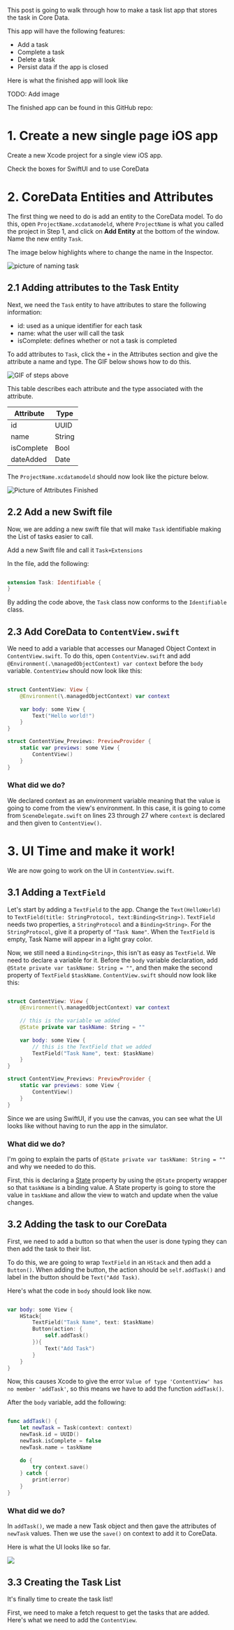 This post is going to walk through how to make a task list app that stores the task in Core Data. 

This app will have the following features:

- Add a task
- Complete a task
- Delete a task
- Persist data if the app is closed

Here is what the finished app will look like

TODO: Add image

The finished app can be found in this GitHub repo:

# 1. Create a new single page iOS app

Create a new Xcode project for a single view iOS app.

Check the boxes for SwiftUI and to use CoreData

# 2. CoreData Entities and Attributes

The first thing we need to do is add an entity to the CoreData model. To do this, open `ProjectName.xcdatamodeld`, where `ProjectName` is what you called the project in Step 1, and click on **Add Entity** at the bottom of the window. Name the new entity `Task`.

The image below highlights where to change the name in the Inspector.

![picture of naming task](https://github.com/maeganjwilson/taskList/blob/master/images/task-name.png?raw=true)

## 2.1 Adding attributes to the Task Entity

Next, we need the `Task` entity to have attributes to stare the following information:

- id: used as a unique identifier for each task
- name: what the user will call the task
- isComplete: defines whether or not a task is completed

To add attributes to `Task`, click the `+` in the Attributes section and give the attribute a name and type. The GIF below shows how to do this.

![GIF of steps above](https://github.com/maeganjwilson/taskList/blob/master/images/task-attribute.gif?raw=true)

This table describes each attribute and the type associated with the attribute.

| Attribute | Type |
| --------- | ---- |
| id | UUID |
| name | String |
| isComplete | Bool |
| dateAdded | Date |

The `ProjectName.xcdatamodeld` should now look like the picture below.

![Picture of Attributes Finished](https://raw.githubusercontent.com/maeganjwilson/taskList/master/images/task-attributes.png)

## 2.2 Add a new Swift file

Now, we are adding a new swift file that will make `Task` identifiable making the List of tasks easier to call.

Add a new Swift file and call it `Task+Extensions`

In the file, add the following:

```swift

extension Task: Identifiable {
}

```

By adding the code above, the `Task` class now conforms to the `Identifiable` class.

## 2.3 Add CoreData to `ContentView.swift`

We need to add a variable that accesses our Managed Object Context in `ContentView.swift`. To do this, open `ContentView.swift` and add `@Environment(.\managedObjectContext) var context` before the `body` variable. `ContentView` should now look like this:

```swift

struct ContentView: View {
    @Environment(\.managedObjectContext) var context
    
    var body: some View {
    	Text("Hello world!")
    }
}

struct ContentView_Previews: PreviewProvider {
    static var previews: some View {
        ContentView()
    }
}

```

### What did we do?

We declared context as an environment variable meaning that the value is going to come from the view's environment. In this case, it is going to come from `SceneDelegate.swift` on lines 23 through 27 where `context` is declared and then given to `ContentView()`.

# 3. UI Time and make it work!

We are now going to work on the UI in `ContentView.swift`.

## 3.1 Adding a `TextField`

Let's start by adding a `TextField` to the app. Change the `Text(HelloWorld)` to `TextField(title: StringProtocol, text:Binding<String>)`. `TextField` needs two properties, a `StringProtocol` and a `Binding<String>`. For the `StringProtocol`, give it a property of `"Task Name"`. When the `TextField` is empty, Task Name will appear in a light gray color.

Now, we still need a `Binding<String>`, this isn't as easy as `TextField`. We need to declare a variable for it. Before the `body` variable declaration, add `@State private var taskName: String = ""`, and then make the second property of `TextField` `$taskName`. `ContentView.swift` should now look like this:

```swift

struct ContentView: View {
    @Environment(\.managedObjectContext) var context
    
	// this is the variable we added
    @State private var taskName: String = ""
    
    var body: some View {
    	// this is the TextField that we added
        TextField("Task Name", text: $taskName)
    }
}

struct ContentView_Previews: PreviewProvider {
    static var previews: some View {
        ContentView()
    }
}

```

Since we are using SwiftUI, if you use the canvas, you can see what the UI looks like without having to run the app in the simulator.

### What did we do?

I'm going to explain the parts of `@State private var taskName: String = ""` and why we needed to do this. 

First, this is declaring a [State](https://developer.apple.com/documentation/swiftui/state) property by using the `@State` property wrapper so that `taskName` is a binding value. A State property is going to store the value in `taskName` and allow the view to watch and update when the value changes.

## 3.2 Adding the task to our CoreData

First, we need to add a button so that when the user is done typing they can then add the task to their list.

To do this, we are going to wrap `TextField` in an `HStack` and then add a `Button()`. When adding the button, the action should be `self.addTask()` and label in the button should be `Text("Add Task)`.

Here's what the code in `body` should look like now.

```swift

var body: some View {
	HStack{
		TextField("Task Name", text: $taskName)
		Button(action: {
			self.addTask()
		}){
			Text("Add Task")
		}
	}
}

```

Now, this causes Xcode to give the error `Value of type 'ContentView' has no member 'addTask'`, so this means we have to add the function `addTask()`.

After the `body` variable, add the following:

```swift

func addTask() {
	let newTask = Task(context: context)
	newTask.id = UUID()
	newTask.isComplete = false
	newTask.name = taskName
	
	do {
		try context.save()
	} catch {
		print(error)
	}
}

```

### What did we do?

In `addTask()`, we made a new Task object and then gave the attributes of `newTask` values. Then we use the `save()` on context to add it to CoreData.

Here is what the UI looks like so far.

![](https://github.com/maeganjwilson/taskList/blob/master/images/ui-taskbutton.png?raw=true)

## 3.3 Creating the Task List

It's finally time to create the task list!

First, we need to make a fetch request to get the tasks that are added. Here's what we need to add the `ContentView`.

```swift

```

















